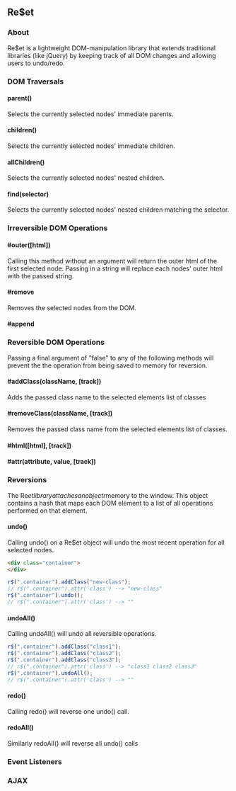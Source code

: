 ## Re$et

### About

Re$et is a lightweight DOM-manipulation library that extends traditional
libraries (like jQuery) by keeping track of all DOM changes and allowing
users to undo/redo.

### DOM Traversals

#### parent()
Selects the currently selected nodes' immediate parents.

#### children()
Selects the currently selected nodes' immediate children.

#### allChildren()
Selects the currently selected nodes' nested children.

#### find(selector)
Selects the currently selected nodes' nested children matching the selector.

### Irreversible DOM Operations

#### #outer([html])
Calling this method without an argument will return the outer html of the first
selected node. Passing in a string will replace each nodes' outer html with the
passed string.

#### #remove
Removes the selected nodes from the DOM.

#### #append


### Reversible DOM Operations
Passing a final argument of "false" to any of the following methods will prevent 
the the operation from being saved to memory for reversion.

#### #addClass(className, [track])
Adds the passed class name to the selected elements list of classes

#### #removeClass(className, [track])
Removes the passed class name from the selected elements list of classes.

#### #html([html], [track])

#### #attr(attribute, value, [track])

### Reversions
The Re$et library attaches an object r$memory to the window. This object contains
a hash that maps each DOM element to a list of all operations performed on
that element.

#### undo()
Calling undo() on a Re$et object will undo the most recent operation for
all selected nodes.

```html
<div class="container">
</div>
```

```javascript
r$(".container").addClass("new-class");
// r$(".container").attr('class') --> "new-class"
r$(".container").undo();
// r$(".container").attr('class') --> ""
```

#### undoAll()
Calling undoAll() will undo all reversible operations.

```javascript
r$(".container").addClass("class1");
r$(".container").addClass("class2");
r$(".container").addClass("class3");
// r$(".container").attr('class') --> "class1 class2 class3"
r$(".container").undoAll();
// r$(".container").attr('class') --> ""
```
#### redo()
Calling redo() will reverse one undo() call.

#### redoAll()
Similarly redoAll() will reverse all undo() calls


### Event Listeners

### AJAX
